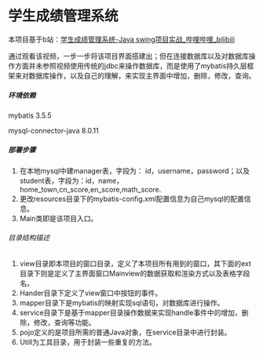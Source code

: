 学生成绩管理系统
===========================

本项目基于b站：[学生成绩管理系统-Java swing项目实战_哔哩哔哩_bilibili](https://www.bilibili.com/video/BV1qi4y137Ct?spm_id_from=333.337.search-card.all.click&vd_source=89bf5082dff0a910a2055899629226d4)

通过观看该视频，一步一步将该项目界面搭建出；但在连接数据库以及对数据库操作方面并未参照视频使用传统的jdbc来操作数据库，而是使用了mybatis持久层框架来对数据库操作，以及自己的理解，来实现主界面中增加，删除，修改，查询。

##### 环境依赖

mybatis 3.5.5

mysql-connector-java   8.0.11

##### 部署步骤

1. 在本地mysql中建manager表，字段为： id，username，password；以及student表，字段为：id，name，home_town,cn_score,en_score,math_score.
2. 更改resources目录下的mybatis-config.xml配置信息为自己mysql的配置信息。
3. Main类即是该项目入口。

###### 目录结构描述

1. view目录即本项目的窗口目录，定义了本项目所有用到的窗口，其下面的ext目录下则是定义了主界面窗口Mainview的数据获取和渲染方式以及表格字段名。
2. Hander目录下定义了view窗口中按钮的事件。
3. mapper目录下是mybatis的映射实现sql语句，对数据库进行操作。
4. service目录下是基于mapper目录操作数据来实现handle事件中的增加，删除，修改，查询等功能。
5. pojo定义的是项目所需的普通Java对象，在service目录中进行封装。
6. Utill为工具目录，用于封装一些重复的方法。

